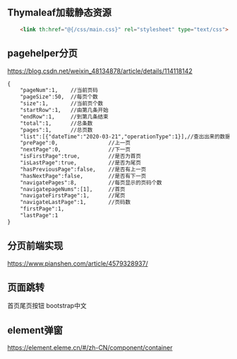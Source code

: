 ## Thymaleaf加载静态资源
```html
    <link th:href="@{/css/main.css}" rel="stylesheet" type="text/css">
```
## pagehelper分页
https://blog.csdn.net/weixin_48134878/article/details/114118142
```html
{
    "pageNum":1,    //当前页码
    "pageSize":50,	//每页个数
    "size":1,		//当前页个数
    "startRow":1,	//由第几条开始
    "endRow":1,		//到第几条结束
    "total":1,		//总条数
    "pages":1,		//总页数
    "list":[{"dateTime":"2020-03-21","operationType":1}],//查出出来的数据集合
    "prePage":0,				//上一页
    "nextPage":0,				//下一页
    "isFirstPage":true,			//是否为首页
    "isLastPage":true,			//是否为尾页
    "hasPreviousPage":false,	//是否有上一页
    "hasNextPage":false,		//是否有下一页
    "navigatePages":8,			//每页显示的页码个数
    "navigatepageNums":[1],		//首页
    "navigateFirstPage":1,		//尾页
    "navigateLastPage":1,		//页码数
    "firstPage":1,				
    "lastPage":1				
}
```
## 分页前端实现
https://www.pianshen.com/article/4579328937/

## 页面跳转
首页尾页按钮 bootstrap中文

## element弹窗
https://element.eleme.cn/#/zh-CN/component/container
